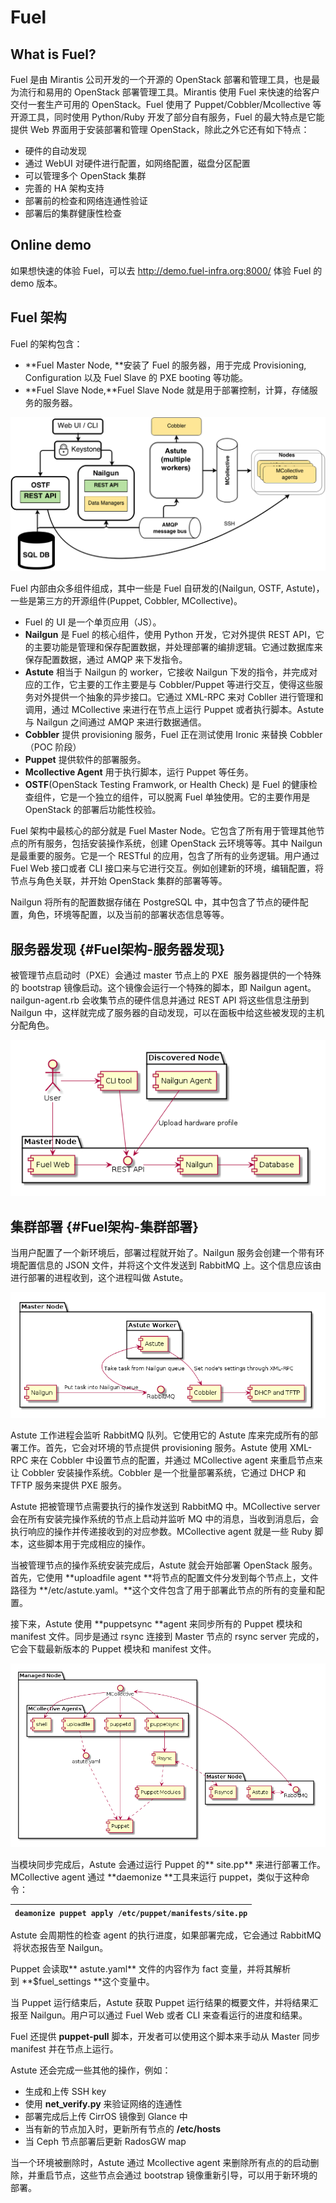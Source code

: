 # Fuel

## What is Fuel?

Fuel 是由 Mirantis 公司开发的一个开源的 OpenStack 部署和管理工具，也是最为流行和易用的 OpenStack 部署管理工具。Mirantis 使用 Fuel 来快速的给客户交付一套生产可用的 OpenStack。Fuel 使用了 Puppet/Cobbler/Mcollective 等开源工具，同时使用 Python/Ruby 开发了部分自有服务，Fuel 的最大特点是它能提供 Web 界面用于安装部署和管理 OpenStack，除此之外它还有如下特点：

* 硬件的自动发现
* 通过 WebUI 对硬件进行配置，如网络配置，磁盘分区配置
* 可以管理多个 OpenStack 集群
* 完善的 HA  架构支持
* 部署前的检查和网络连通性验证
* 部署后的集群健康性检查

## Online demo

如果想快速的体验 Fuel，可以去 http://demo.fuel-infra.org:8000/ 体验 Fuel 的 demo 版本。

## Fuel 架构

Fuel 的架构包含：

* **Fuel Master Node, **安装了 Fuel 的服务器，用于完成 Provisioning, Configuration 以及 Fuel Slave 的 PXE booting 等功能。
* **Fuel Slave Node,**Fuel Slave Node 就是用于部署控制，计算，存储服务的服务器。

![](/images/fuel/fuel-arch.png)

Fuel 内部由众多组件组成，其中一些是 Fuel 自研发的\(Nailgun, OSTF, Astute\)，一些是第三方的开源组件\(Puppet, Cobbler, MCollective\)。

* Fuel 的 UI 是一个单页应用（JS）。
* **Nailgun** 是 Fuel 的核心组件，使用 Python 开发，它对外提供 REST API，它的主要功能是管理和保存配置数据，并处理部署的编排逻辑。它通过数据库来保存配置数据，通过 AMQP 来下发指令。
* **Astute** 相当于 Nailgun 的 worker，它接收 Nailgun 下发的指令，并完成对应的工作，它主要的工作主要是与 Cobbler/Puppet 等进行交互，使得这些服务对外提供一个抽象的异步接口。它通过 XML-RPC 来对 Cobller 进行管理和调用，通过 MCollective 来进行在节点上运行 Puppet 或者执行脚本。Astute 与 Nailgun 之间通过 AMQP 来进行数据通信。
* **Cobbler** 提供 provisioning 服务，Fuel 正在测试使用 Ironic 来替换 Cobbler（POC 阶段）
* **Puppet** 提供软件的部署服务。
* **Mcollective Agent** 用于执行脚本，运行 Puppet 等任务。
* **OSTF**\(OpenStack Testing Framwork, or Health Check\) 是 Fuel 的健康检查组件，它是一个独立的组件，可以脱离 Fuel 单独使用。它的主要作用是 OpenStack 的部署后功能性校验。

Fuel 架构中最核心的部分就是 Fuel Master Node。它包含了所有用于管理其他节点的所有服务，包括安装操作系统，创建 OpenStack 云环境等等。其中 Nailgun 是最重要的服务。它是一个 RESTful 的应用，包含了所有的业务逻辑。用户通过 Fuel Web 接口或者 CLI 接口来与它进行交互。例如创建新的环境，编辑配置，将节点与角色关联，并开始 OpenStack 集群的部署等等。

Nailgun 将所有的配置数据存储在 PostgreSQL 中，其中包含了节点的硬件配置，角色，环境等配置，以及当前的部署状态信息等等。

## 服务器发现 {#Fuel架构-服务器发现}

被管理节点启动时（PXE）会通过 master 节点上的 PXE  服务器提供的一个特殊的 bootstrap 镜像启动。这个镜像会运行一个特殊的脚本，即 Nailgun agent。nailgun-agent.rb 会收集节点的硬件信息并通过 REST API 将这些信息注册到 Nailgun 中，这样就完成了服务器的自动发现，可以在面板中给这些被发现的主机分配角色。

![](/images/fuel/nailgun.png)

## 集群部署 {#Fuel架构-集群部署}

当用户配置了一个新环境后，部署过程就开始了。Nailgun 服务会创建一个带有环境配置信息的 JSON 文件，并将这个文件发送到 RabbitMQ 上。这个信息应该由进行部署的进程收到，这个进程叫做 Astute。

![](/images/fuel/astute-1.png)

Astute 工作进程会监听 RabbitMQ 队列。它使用它的 Astute 库来完成所有的部署工作。首先，它会对环境的节点提供 provisioning 服务。Astute 使用 XML-RPC 来在 Cobbler 中设置节点的配置，并通过 MCollective agent 来重启节点来让 Cobbler 安装操作系统。Cobbler 是一个批量部署系统，它通过 DHCP 和 TFTP 服务来提供 PXE 服务。

Astute 把被管理节点需要执行的操作发送到 RabbitMQ 中。MCollective server 会在所有安装完操作系统的节点上启动并监听 MQ 中的消息，当收到消息后，会执行响应的操作并传递接收到的对应参数。MCollective agent 就是一些 Ruby 脚本，这些脚本用于完成相应的操作。

当被管理节点的操作系统安装完成后，Astute 就会开始部署 OpenStack 服务。首先，它使用 **uploadfile agent **将节点的配置文件分发到每个节点上，文件路径为 **/etc/astute.yaml。**这个文件包含了用于部署此节点的所有的变量和配置。

接下来，Astute 使用 **puppetsync **agent 来同步所有的 Puppet 模块和 manifest 文件。同步是通过 rsync 连接到 Master 节点的 rsync server 完成的，它会下载最新版本的 Puppet 模块和 manifest 文件。

![](/images/fuel/astute-puppet.png)

当模块同步完成后，Astute 会通过运行 Puppet 的** site.pp** 来进行部署工作。MCollective agent 通过 **daemonize **工具来运行 puppet，类似于这种命令：

| `deamonize puppet apply /etc/puppet/manifests/site.pp` |
| :--- |


Astute 会周期性的检查 agent 的执行进度，如果部署完成，它会通过 RabbitMQ  将状态报告至 Nailgun。

Puppet 会读取** astute.yaml** 文件的内容作为 fact 变量，并将其解析到 **$fuel\_settings **这个变量中。

当 Puppet 运行结束后，Astute 获取 Puppet 运行结果的概要文件，并将结果汇报至 Nailgun。用户可以通过 Fuel Web 或者 CLI 来查看运行的进度和结果。

Fuel 还提供 **puppet-pull** 脚本，开发者可以使用这个脚本来手动从 Master 同步 manifest 并在节点上运行。

Astute 还会完成一些其他的操作，例如：

* 生成和上传 SSH key
* 使用 **net\_verify.py** 来验证网络的连通性
* 部署完成后上传 CirrOS 镜像到 Glance 中
* 当有新的节点加入时，更新所有节点的 **/etc/hosts**
* 当 Ceph 节点部署后更新 RadosGW map

当一个环境被删除时，Astute 通过 Mcollective agent 来删除所有点的的启动删除，并重启节点，这些节点会通过 bootstrap 镜像重新引导，可以用于新环境的部署。
